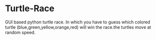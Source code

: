 # Turtle-Race
GUI based python turtle race. In which you have to guess which colored turtle (blue,green,yellow,orange,red) will win the race.the turtles move at random speed.
